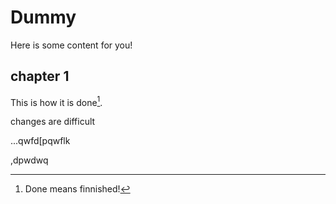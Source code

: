 # Dummy
Here is some content for you!

## chapter 1
This is how it is done[^1].

[^1]: Done means finnished!


changes are difficult


...qwfd[pqwflk

,dpwdwq
